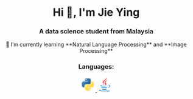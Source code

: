 <h1 align="center">Hi 👋, I'm Jie Ying</h1>
<h3 align="center">A data science student from Malaysia</h3>

<p align="center">🌱 I’m currently learning **Natural Language Processing** and **Image Processing**<p>

<h3 align="center">Languages:</h3>

<p align="center"><a href="https://www.python.org" target="_blank"> <img src="https://raw.githubusercontent.com/devicons/devicon/master/icons/python/python-original.svg" alt="python" width="40" height="40"/> </a> <a href="https://www.java.com" target="_blank"> <img src="https://raw.githubusercontent.com/devicons/devicon/master/icons/java/java-original.svg" alt="java" width="40" height="40"/> </a></p>

